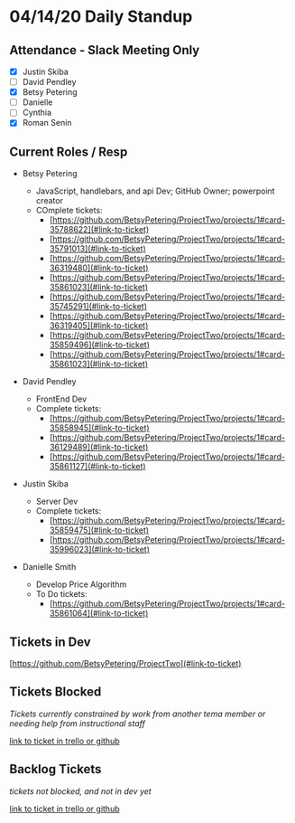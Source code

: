 # 04/14/20 Daily Standup

## Attendance - Slack Meeting Only

- [x] Justin Skiba
- [ ] David Pendley
- [x] Betsy Petering
- [ ] Danielle
- [ ] Cynthia
- [x] Roman Senin

## Current Roles / Resp

- Betsy Petering
  - JavaScript, handlebars, and api Dev; GitHub Owner; powerpoint creator
  - COmplete tickets:
    - [https://github.com/BetsyPetering/ProjectTwo/projects/1#card-35788622](#link-to-ticket)
    - [https://github.com/BetsyPetering/ProjectTwo/projects/1#card-35791013](#link-to-ticket)
    - [https://github.com/BetsyPetering/ProjectTwo/projects/1#card-36319480](#link-to-ticket)
    - [https://github.com/BetsyPetering/ProjectTwo/projects/1#card-35861023](#link-to-ticket)
    - [https://github.com/BetsyPetering/ProjectTwo/projects/1#card-35745291](#link-to-ticket)
    - [https://github.com/BetsyPetering/ProjectTwo/projects/1#card-36319405](#link-to-ticket)
    - [https://github.com/BetsyPetering/ProjectTwo/projects/1#card-35859496](#link-to-ticket)
    - [https://github.com/BetsyPetering/ProjectTwo/projects/1#card-35861023](#link-to-ticket)

- David Pendley
  - FrontEnd Dev
  - Complete tickets:
    - [https://github.com/BetsyPetering/ProjectTwo/projects/1#card-35858945](#link-to-ticket)
    - [https://github.com/BetsyPetering/ProjectTwo/projects/1#card-36129489](#link-to-ticket)
    - [https://github.com/BetsyPetering/ProjectTwo/projects/1#card-35861127](#link-to-ticket)

- Justin Skiba
  - Server Dev
  - Complete tickets:
    - [https://github.com/BetsyPetering/ProjectTwo/projects/1#card-35859475](#link-to-ticket)
    - [https://github.com/BetsyPetering/ProjectTwo/projects/1#card-35996023](#link-to-ticket)

- Danielle Smith
  - Develop Price Algorithm
  - To Do tickets:
    - [https://github.com/BetsyPetering/ProjectTwo/projects/1#card-35861064](#link-to-ticket)

## Tickets in Dev

[https://github.com/BetsyPetering/ProjectTwo](#link-to-ticket)

## Tickets Blocked

_Tickets currently constrained by work from another tema member or needing help from instructional staff_

[link to ticket in trello or github](#link-to-ticket)

## Backlog Tickets

_tickets not blocked, and not in dev yet_

[link to ticket in trello or github](#link-to-ticket)
